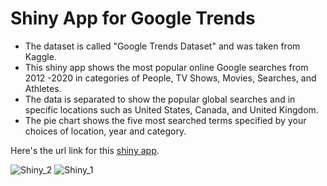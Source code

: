# Shiny App for Google Trends
- The dataset is called "Google Trends Dataset" and was taken from Kaggle.
- This shiny app shows the most popular online Google searches from 2012 -2020 in categories of People, TV Shows, Movies, Searches, and Athletes.
- The data is separated to show the popular global searches and in specific locations such as United States, Canada, and United Kingdom.
- The pie chart shows the five most searched terms specified by your choices of location, year and category.

Here's the url link for this [shiny app](https://sherniia.shinyapps.io/google_trends-shiny/?_ga=2.53853678.795918183.1643159521-1653763845.1643159521 ).

![Shiny_2](https://user-images.githubusercontent.com/94130159/151087184-541cd380-fac5-43eb-8616-8498415df23e.jpg)
![Shiny_1](https://user-images.githubusercontent.com/94130159/151087196-be365fe6-74fc-4b6b-8b30-5cb1b9e2f79b.jpg)
